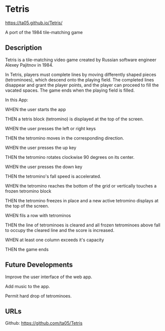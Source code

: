 # Tetris

https://ta05.github.io/Tetris/

A port of the 1984 tile-matching game

## Description

Tetris is a tile-matching video game created by Russian software engineer Alexey Pajitnov in 1984.

In Tetris, players must complete lines by moving differently shaped pieces (tetrominoes), which descend onto the playing field. The completed lines disappear and grant the player points, and the player can proceed to fill the vacated spaces. The game ends when the playing field is filled.


In this App:

WHEN the user starts the app

THEN a tetris block (tetromino) is displayed at the top of the screen.

WHEN the user presses the left or right keys

THEN the tetromino moves in the corresponding direction.

WHEN the user presses the up key

THEN the tetromino rotates clockwise 90 degrees on its center.

WHEN the user presses the down key

THEN the tetromino's fall speed is accelerated.

WHEN the tetromino reaches the bottom of the grid or vertically touches a frozen tetromino block

THEN the tetromino freezes in place and a new active tetromino displays at the top of the screen.

WHEN fils a row with tetrominos

THEN the line of tetrominoes is cleared and all frozen tetrominoes above fall to occupy the cleared line and the score is increased.

WHEN at least one column exceeds it's capacity

THEN the game ends


## Future Developments

Improve the user interface of the web app.

Add music to the app.

Permit hard drop of tetrominoes.


## URLs

Github: https://github.com/ta05/Tetris
